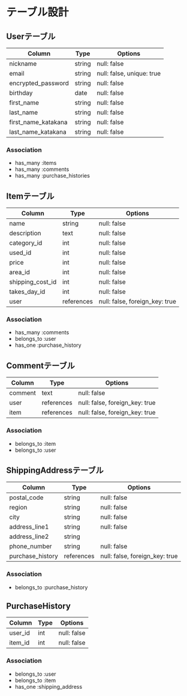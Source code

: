 # テーブル設計

## Userテーブル

| Column              | Type   | Options                   |
| ------------------- | ------ | ------------------------- |
| nickname            | string | null: false               |
| email               | string | null: false, unique: true |
| encrypted_password  | string | null: false               |
| birthday            | date   | null: false               |
| first_name          | string | null: false               |
| last_name           | string | null: false               |
| first_name_katakana | string | null: false               |
| last_name_katakana  | string | null: false               |

### Association

- has_many :items
- has_many :comments
- has_many :purchase_histories

## Itemテーブル

| Column           | Type       | Options                        |
| ---------------- | ---------- | ------------------------------ |
| name             | string     | null: false                    |
| description      | text       | null: false                    |
| category_id      | int        | null: false                    |
| used_id          | int        | null: false                    |
| price            | int        | null: false                    |
| area_id          | int        | null: false                    |
| shipping_cost_id | int        | null: false                    |
| takes_day_id     | int        | null: false                    |
| user             | references | null: false, foreign_key: true |

### Association

- has_many :comments
- belongs_to :user
- has_one :purchase_history

## Commentテーブル

| Column  | Type       | Options                        |
| ------- | ---------- | ------------------------------ |
| comment | text       | null: false                    |
| user    | references | null: false, foreign_key: true |
| item    | references | null: false, foreign_key: true |

### Association

- belongs_to :item
- belongs_to :user

## ShippingAddressテーブル

| Column           | Type       | Options                        |
| ---------------- | ---------- | ------------------------------ |
| postal_code      | string     | null: false                    |
| region           | string     | null: false                    |
| city             | string     | null: false                    |
| address_line1    | string     | null: false                    |
| address_line2    | string     |                                |
| phone_number     | string     | null: false                    |
| purchase_history | references | null: false, foreign_key: true |

### Association

- belongs_to :purchase_history

## PurchaseHistory

| Column  | Type | Options     |
| ------- | ---- | ----------- |
| user_id | int  | null: false |
| item_id | int  | null: false |

### Association

- belongs_to :user
- belongs_to :item
- has_one :shipping_address

